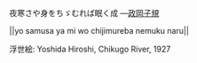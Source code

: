 夜寒さや身をちゞむれば眠く成
—[政岡子規](https://ja.wikipedia.org/wiki/政岡子規)

||yo samusa ya mi wo chijimureba nemuku naru||

浮世絵: Yoshida Hiroshi, Chikugo River, 1927
